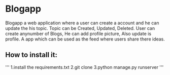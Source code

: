 # Blogapp
  Blogapp a web application where a user can create a account and he can update the his topic. Topic can be Created, Updated, Deleted. User can create anynumber of   Blogs, He can add profile picture, Also update is profile. A app which can be used as the feed where users share there ideas.
  
## How to install it:
  '''
 1.install the requirements.txt
 2.git clone 
 3.python manage.py runserver
  '''
  
